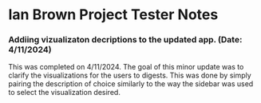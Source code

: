 # Ian Brown Project Tester Notes
### Addiing vizualizaton decriptions to the updated app. (Date: 4/11/2024)
This was completed on 4/11/2024. The goal of this minor update was to clarify the visualizations for the users to digests. This was done by simply pairing the description of choice similarly to the way the sidebar was used to select the visualization desired. 
